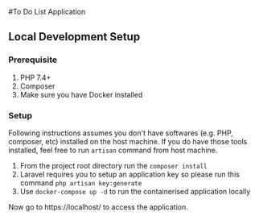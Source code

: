 #To Do List Application

## Local Development Setup

### Prerequisite
1. PHP 7.4+
2. Composer
2. Make sure you have Docker installed

### Setup
Following instructions assumes you don't have softwares (e.g. PHP, composer, etc) installed on the host machine. If you do have those tools installed, feel free to run `artisan` command from host machine.

1. From the project root directory run the `composer install`
2. Laravel requires you to setup an application key so please run this command `php artisan key:generate`
3. Use `docker-compose up -d` to run the containerised application locally

Now go to https://localhost/ to access the application.
